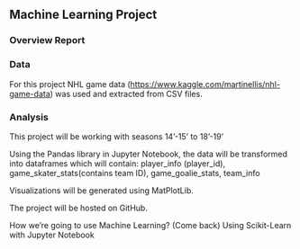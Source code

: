 ##  Machine Learning Project

### Overview Report 


### Data

For this project NHL game data (https://www.kaggle.com/martinellis/nhl-game-data) was used and extracted from CSV files. 

### Analysis
This project will be working with seasons 14’-15’ to 18’-19’

Using the Pandas library in Jupyter Notebook, the data will be transformed into dataframes which will contain:
player_info (player_id), game_skater_stats(contains team ID), game_goalie_stats, team_info

Visualizations will be generated using MatPlotLib. 

The project will be hosted on GitHub.

How we’re going to use Machine Learning? (Come back)
Using Scikit-Learn with Jupyter Notebook





